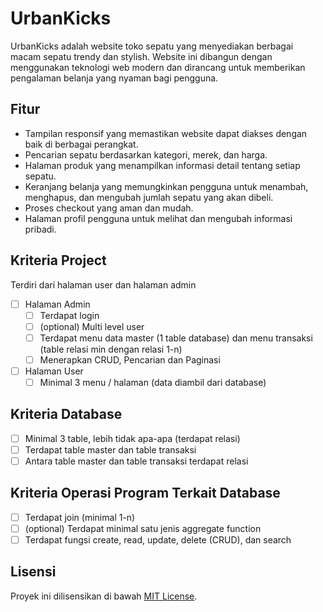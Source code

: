 # UrbanKicks

UrbanKicks adalah website toko sepatu yang menyediakan berbagai macam sepatu trendy dan stylish. Website ini dibangun dengan menggunakan teknologi web modern dan dirancang untuk memberikan pengalaman belanja yang nyaman bagi pengguna.

## Fitur

- Tampilan responsif yang memastikan website dapat diakses dengan baik di berbagai perangkat.
- Pencarian sepatu berdasarkan kategori, merek, dan harga.
- Halaman produk yang menampilkan informasi detail tentang setiap sepatu.
- Keranjang belanja yang memungkinkan pengguna untuk menambah, menghapus, dan mengubah jumlah sepatu yang akan dibeli.
- Proses checkout yang aman dan mudah.
- Halaman profil pengguna untuk melihat dan mengubah informasi pribadi.

## Kriteria Project

Terdiri dari halaman user dan halaman admin
- [ ] Halaman Admin
    - [ ] Terdapat login
    - [ ] (optional) Multi level user
    - [ ] Terdapat menu data master (1 table database) dan menu transaksi (table relasi min dengan relasi 1-n)
    - [ ] Menerapkan CRUD, Pencarian dan Paginasi
- [ ] Halaman User
    - [ ] Minimal 3 menu / halaman (data diambil dari database)

## Kriteria Database

- [ ] Minimal 3 table, lebih tidak apa-apa (terdapat relasi)
- [ ] Terdapat table master dan table transaksi
- [ ] Antara table master dan table transaksi terdapat relasi

## Kriteria Operasi Program Terkait Database

- [ ] Terdapat join (minimal 1-n)
- [ ] (optional) Terdapat minimal satu jenis aggregate function
- [ ] Terdapat fungsi create, read, update, delete (CRUD), dan search

## Lisensi

Proyek ini dilisensikan di bawah [MIT License](LICENSE).
